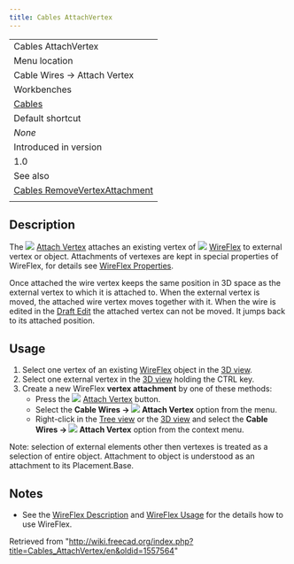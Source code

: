 ```yaml
---
title: Cables AttachVertex
---
```


|                                                                                                 |
| ----------------------------------------------------------------------------------------------- |
| Cables AttachVertex                                                                             |
| Menu location                                                                                   |
| Cable Wires → Attach Vertex                                                                     |
| Workbenches                                                                                     |
| [Cables](/Cables_Workbench "Cables Workbench")                                                  |
| Default shortcut                                                                                |
| _None_                                                                                          |
| Introduced in version                                                                           |
| 1.0                                                                                             |
| See also                                                                                        |
| [Cables RemoveVertexAttachment](/Cables_RemoveVertexAttachment "Cables RemoveVertexAttachment") |
|                                                                                                 |

## Description

The ![](/images/Cables_AttachVertex.svg) [Attach Vertex](/Cables_AttachVertex "Cables AttachVertex") attaches an existing vertex of ![](/images/Cables_WireFlex.svg) [WireFlex](/Cables_WireFlex "Cables WireFlex") to external vertex or object. Attachments of vertexes are kept in special properties of WireFlex, for details see [WireFlex Properties](/Cables_WireFlex#Properties "Cables WireFlex").

Once attached the wire vertex keeps the same position in 3D space as the external vertex to which it is attached to. When the external vertex is moved, the attached wire vertex moves together with it. When the wire is edited in the [Draft Edit](/Draft_Edit "Draft Edit") the attached vertex can not be moved. It jumps back to its attached position.

## Usage

1. Select one vertex of an existing [WireFlex](/Cables_WireFlex "Cables WireFlex") object in the [3D view](/3D_view "3D view").
2. Select one external vertex in the [3D view](/3D_view "3D view") holding the CTRL key.
3. Create a new WireFlex **vertex attachment** by one of these methods:
   - Press the ![](/images/Cables_AttachVertex.svg) [Attach Vertex](/Cables_AttachVertex "Cables AttachVertex") button.
   - Select the **Cable Wires → ![](/images/Cables_AttachVertex.svg) Attach Vertex** option from the menu.
   - Right-click in the [Tree view](/Tree_view "Tree view") or the [3D view](/3D_view "3D view") and select the **Cable Wires → ![](/images/Cables_AttachVertex.svg) Attach Vertex** option from the context menu.

Note: selection of external elements other then vertexes is treated as a selection of entire object. Attachment to object is understood as an attachment to its Placement.Base.

## Notes

- See the [WireFlex Description](/Cables_WireFlex#Description "Cables WireFlex") and [WireFlex Usage](/Cables_WireFlex#Usage "Cables WireFlex") for the details how to use WireFlex.

Retrieved from "<http://wiki.freecad.org/index.php?title=Cables_AttachVertex/en&oldid=1557564>"
